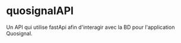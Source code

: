# quosignalAPI
Un API qui utilise fastApi afin d'interagir avec la BD pour l'application Quosignal.
